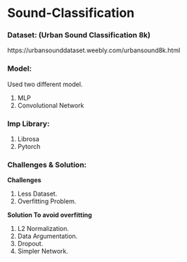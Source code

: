 # Sound-Classification

<h3> Dataset: (Urban Sound Classification 8k) </h3>
  https://urbansounddataset.weebly.com/urbansound8k.html 
  
<h3> Model: </h3>
<p> Used two different model.
    <ol> 
      <li> MLP </li>
      <li> Convolutional Network </li>
    </ol>

<h3> Imp Library: </h3>
<ol>
  <li> Librosa </li>
  <li> Pytorch </li>
</ol>

<h3>Challenges & Solution: </h3>
<b> Challenges </b>
<ol>
  <li> Less Dataset. </li>
  <li> Overfitting Problem. </li>
</ol>
<b> Solution To avoid overfitting </b>
<ol> 
  <li> L2 Normalization. </li>
  <li> Data Argumentation. </li>
  <li> Dropout. </li>
  <li> Simpler Network. </li>
</ol>


